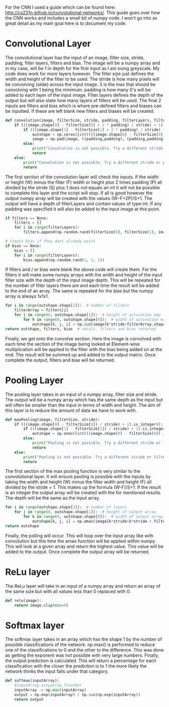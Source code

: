 For the CNN I used a guide which can be found here: http://cs231n.github.io/convolutional-networks/. This guide goes over how the CNN works and includes a small bit of numpy code. I won't go into as great detail as my main goal here is to document my code.

# Convolutional Layer

The convolutional layer has the input of an image, filter size, stride, padding, filter layers, filters and bias. The image will be a numpy array and in my case, will be 1 in depth for the first input as I am suing greyscale. My code does work for more layers however. The filter size just defines the width and height of the filter to be used. The stride is how many pixels will be convolving (slide) across the input image. 3 is the max that should be convolving with 1 being the minimum. padding is how many 0's will be added to each layer of the input image. Filter layers defines the depth of the output but will also state how many layers of filters will be used. The final 2 inputs are filters and bias which is where pre-defined filters and biases can be inputted. If these are left blank new filters and biases will be created.

~~~ Python
def convolution(image, filterSize, stride, padding, filterLayers, filters=None, bias=None):
	if (((image.shape[0] - filterSize[0] + 2 * padding) / stride) + 1).is_integer():  # checks output is an int
		if (((image.shape[1] - filterSize[1] + 2 * padding) / stride) + 1).is_integer():  # checks output is an int
			outshape = np.zeros([int((((image.shape[0] - filterSize[0] + 2 * padding) / stride) + 1)), int((((image.shape[1] - filterSize[1] + 2 * padding) / stride) + 1)), filterLayers], dtype=np.float64)  # creats the activation map (empty)
			image = np.pad(image, ((padding,padding), (padding,padding), (0,0)), mode='constant')  # adds padding of 0's arround image
		else:
			print("Convolution is not possible. Try a different stride or padding")
			return
	else:
		print("Convolution is not possible. Try a different stride or padding")
		return
~~~

The first section of the convolution layer will check the inputs. If the width or height (W) minus the filter (F) width or height plus 2 times padding (P) all divided by the stride (S) plus 1 does not equals an int it will not be possible to complete this layer and the script will stop. If all is good however the output numpy array will be created with the values (W−F+2P)/S+1. The output will have a depth of filterLayers and contain values of type int. If any padding was specified it will also be added to the input image at this point.

~~~ Python
if filters == None:
	filters = []
	for i in range(filterLayers):
		filters.append(np.random.rand(filterSize[0], filterSize[1], image.shape[2]))

# Creats bias if they dont already exist
if bias == None:
	bias = []
	for i in range(filterLayers):
		bias.append(np.random.rand(1, 1, 1))
~~~

If filters and / or bias were blank the above code will create them. For the filters it will make some numpy arrays with the width and height of the input filter size with the depth of the input image depth. This will be repeated for the number of filter layers there are and each time the result will be added to the end of an array. The same is repeated for the bias but the numpy array is always 1x1x1.

~~~ Python
for i in range(outshape.shape[2]):  # number of filters
	filterArray = filters[i]
	for j in range(0, outshape.shape[1]):  # height of activation map
		for k in range(0, outshape.shape[0]):  # width of activation map
			outshape[k, j, i] = np.sum(image[k*stride:filterArray.shape[0] + k*stride, j*stride:filterArray.shape[1] + j*stride, :] * filterArray[:, :, :]) + bias[i]
return outshape, filters, bias  # result, filters and bias returned
~~~

Finally, we get onto the convolve section. Here the image is convolved with each time the section of the image being looked at Element-wise multiplication will be applied to the filter with the bias being added on at the end. The result will be summed up and added to the output matrix. Once complete the output, filters and bias will be returned.

# Pooling Layer

The pooling layer takes in an input of a numpy array, filter size and stride. The output will be a numpy array which has the same depth as the input but will often be smaller than the input in terms of width and height. The aim of this layer is to reduce the amount of data we have to work with.  

~~~ Python
def maxPooling(image, filterSize, stride):
	if (((image.shape[0] - filterSize[0]) / stride) + 1).is_integer():  # checks output is an int
		if (((image.shape[1] - filterSize[1]) / stride) + 1).is_integer():  # checks output is an int
			outshape = np.ones([int(((image.shape[0] - filterSize[0]) / stride + 1)), int(((image.shape[1] - filterSize[1]) / stride + 1)), image.shape[2]], dtype=np.float64)  # creats the output array
		else:
			print("Pooling is not possible. Try a different stride or filter size")
			return
	else:
		print("Pooling is not possible. Try a different stride or filter size")
		return
~~~

The first section of the max pooling function is very similar to the convolutional layer. It will ensure pooling is possible with the inputs by taking the width and height (W) minus the filter width and height (F) all divided by the stride + 1. This makes up the formula (W-F)/S+1. If the result is an integer the output array will be created with the for mentioned results. The depth will be the same as the input array.

~~~ Python
for i in range(outshape.shape[2]):  # number of layers
	for j in range(0, outshape.shape[1]):  # height of output array
		for k in range(0, outshape.shape[0]):  # width of output array
			outshape[k, j, i] = np.amax(image[k*stride:k*stride + filterSize[0], j*stride:j*stride + filterSize[1], :])
return outshape
~~~

Finally, the polling will occur. This will loop over the input array like with convolution but this time the amax function will be applied within numpy. This will look at a given array and return the highest value. This value will be added to the output. Once complete the output array will be returned.

# ReLu layer

The ReLu layer will take in an input of a numpy array and return an array of the same size but with all values less than 0 replaced with 0.  

~~~ Python
def relu(image):
	return image.clip(min=0)
~~~

# Softmax layer

The softmax layer takes in an array which has the shape 1 by the number of possible classifications of the network. np.max() is performed to reduce one of the classifications to 0 and the other to the difference. This was done as getting the exponent was not possible with very large numbers. Finally, the output prediction is calculated. This will return a percentage for each classification with the closer the prediction is to 1 the more likely the network thinks the input falls under that category.

~~~ Python
def softmax(inputArray):
	#inputArray.astype(np.float64)
	inputArray -= np.max(inputArray)
	output = np.exp(inputArray) / np.sum(np.exp(inputArray))
	return output
~~~

